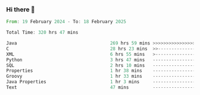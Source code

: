 ### Hi there 👋

<!--
**luoxuanzao/luoxuanzao** is a ✨ _special_ ✨ repository because its `README.md` (this file) appears on your GitHub profile.

Here are some ideas to get you started:

- 🔭 I’m currently working on ...
- 🌱 I’m currently learning ...
- 👯 I’m looking to collaborate on ...
- 🤔 I’m looking for help with ...
- 💬 Ask me about ...
- 📫 How to reach me: ...
- 😄 Pronouns: ...
- ⚡ Fun fact: ...
-->

<!--START_SECTION:waka-->

```rust
From: 19 February 2024 - To: 18 February 2025

Total Time: 320 hrs 47 mins

Java                                   269 hrs 59 mins >>>>>>>>>>>>>>>>>>>>>----   84.13 %
C                                      28 hrs 23 mins  >>-----------------------   08.85 %
XML                                    6 hrs 55 mins   >------------------------   02.16 %
Python                                 3 hrs 47 mins   -------------------------   01.18 %
SQL                                    2 hrs 10 mins   -------------------------   00.68 %
Properties                             1 hr 38 mins    -------------------------   00.51 %
Groovy                                 1 hr 33 mins    -------------------------   00.49 %
Java Properties                        1 hr 3 mins     -------------------------   00.33 %
Text                                   47 mins         -------------------------   00.25 %
```

<!--END_SECTION:waka-->